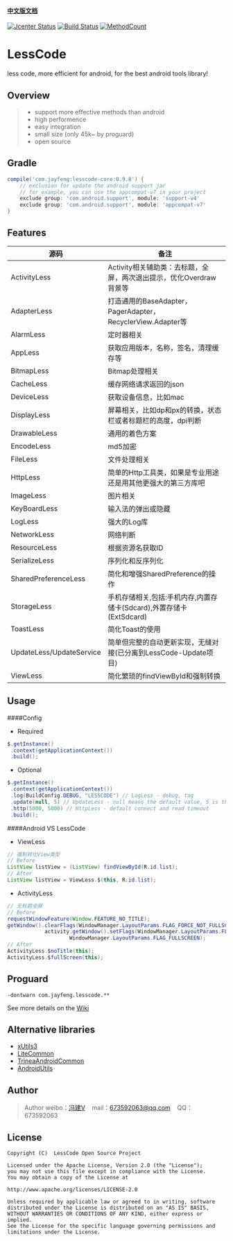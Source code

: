 #### [中文版文档](https://github.com/openproject/LessCode/blob/master/README-cn.md)

[![Jcenter Status](https://api.bintray.com/packages/openproject/maven/lesscode/images/download.svg)](https://bintray.com/openproject/maven/lesscode)
[![Build Status](https://travis-ci.org/openproject/LessCode.svg)](https://travis-ci.org/openproject/LessCode)
[![MethodCount][methodcount-svg]][methodcount-link]

# LessCode
less code, more efficient for android, for the best android tools library!

## Overview

> * support more effective methods than android
> * high performence
> * easy integration
> * small size (only 45k~ by proguard)
> * open source

## Gradle

```groovy
compile('com.jayfeng:lesscode-core:0.9.8') {
    // exclusion for update the android support jar
    // for example, you can use the appcompat-v7 in your project
    exclude group: 'com.android.support', module: 'support-v4'
    exclude group: 'com.android.support', module: 'appcompat-v7'
}
```

## Features
|源码|备注|
|-------|-------|
|ActivityLess|Activity相关辅助类：去标题，全屏，两次退出提示，优化Overdraw背景等|
|AdapterLess|打造通用的BaseAdapter，PagerAdapter，RecyclerView.Adapter等|
|AlarmLess|定时器相关|
|AppLess|获取应用版本，名称，签名，清理缓存等|
|BitmapLess|Bitmap处理相关|
|CacheLess|缓存网络请求返回的json|
|DeviceLess|获取设备信息，比如mac|
|DisplayLess|屏幕相关，比如dp和px的转换，状态栏或者标题栏的高度，dpi判断|
|DrawableLess|通用的着色方案|
|EncodeLess|md5加密|
|FileLess|文件处理相关|
|HttpLess|简单的Http工具类，如果是专业用途还是用其他更强大的第三方库吧|
|ImageLess|图片相关|
|KeyBoardLess|输入法的弹出或隐藏|
|LogLess|强大的Log库|
|NetworkLess|网络判断|
|ResourceLess|根据资源名获取ID|
|SerializeLess|序列化和反序列化|
|SharedPreferenceLess|简化和增强SharedPreference的操作|
|StorageLess|手机存储相关,包括:手机内存,内置存储卡(Sdcard),外置存储卡(ExtSdcard)|
|ToastLess|简化Toast的使用|
|UpdateLess/UpdateService|简单但完整的自动更新实现，无缝对接(已分离到LessCode-Update项目)|
|ViewLess|简化繁琐的findViewById和强制转换|

## Usage

####Config
* Required
```java
$.getInstance()
 .context(getApplicationContext())
 .build();
```

* Optional
```java
$.getInstance()
 .context(getApplicationContext())
 .log(BuildConfig.DEBUG, "LESSCODE") // LogLess - debug, tag
 .update(null, 5) // UpdateLess - null means the default value, 5 is the notification frequent, default is 5
 .http(5000, 5000) // HttpLess - default connect and read timeout
 .build();
```

####Android VS LessCode

* ViewLess
```java
// 强制转化View类型
// Before
ListView listView = (ListView) findViewById(R.id.list);
// After
ListView listView = ViewLess.$(this, R.id.list);
```

* ActivityLess
```java
// 无标题全屏
// Before
requestWindowFeature(Window.FEATURE_NO_TITLE);
getWindow().clearFlags(WindowManager.LayoutParams.FLAG_FORCE_NOT_FULLSCREEN);
            activity.getWindow().setFlags(WindowManager.LayoutParams.FLAG_FULLSCREEN,
                    WindowManager.LayoutParams.FLAG_FULLSCREEN);
// After
ActivityLess.$noTitle(this);
ActivityLess.$fullScreen(this);
```

## Proguard
```
-dontwarn com.jayfeng.lesscode.**
```

See more details on the [Wiki](https://github.com/openproject/LessCode/wiki)

## Alternative libraries
* [xUtils3](https://github.com/wyouflf/xUtils3)
* [LiteCommon](https://github.com/litesuits/android-common)
* [TrineaAndroidCommon](https://github.com/Trinea/android-common)
* [AndroidUtils](https://github.com/jingle1267/android-utils)

## Author

> Author weibo：<a href="http://weibo.com/xiaofengjian" target="_blank">冯建V</a>&nbsp;&nbsp;&nbsp;&nbsp;mail：673592063@qq.com&nbsp;&nbsp;&nbsp;&nbsp;QQ：673592063

## License

```
Copyright (C)  LessCode Open Source Project

Licensed under the Apache License, Version 2.0 (the "License");
you may not use this file except in compliance with the License.
You may obtain a copy of the License at

http://www.apache.org/licenses/LICENSE-2.0

Unless required by applicable law or agreed to in writing, software
distributed under the License is distributed on an "AS IS" BASIS,
WITHOUT WARRANTIES OR CONDITIONS OF ANY KIND, either express or implied.
See the License for the specific language governing permissions and
limitations under the License.
```
[methodcount-svg]: https://img.shields.io/badge/Methodscount-717-e91e63.svg
[methodcount-link]: http://www.methodscount.com/?lib=com.jayfeng%3Alesscode-core%3A0.9.6.1
